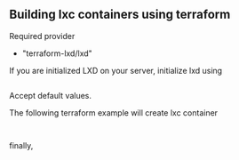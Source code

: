 
## Building lxc containers using terraform

Required provider

- "terraform-lxd/lxd"


If you are initialized LXD on your server, initialize lxd using

``` lxd init

```
Accept default values.

The following terraform example will create lxc container

``` terraform init

```

``` terraform apply

```

finally,

``` lxc list
